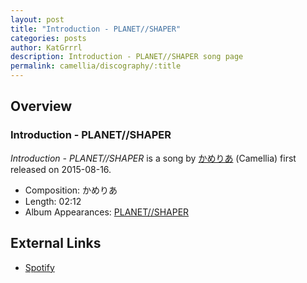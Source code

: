 ```yaml
---
layout: post
title: "Introduction - PLANET//SHAPER"
categories: posts
author: KatGrrrl
description: Introduction - PLANET//SHAPER song page
permalink: camellia/discography/:title
---
```


## Overview

### Introduction - PLANET//SHAPER

*Introduction - PLANET//SHAPER* is a song by [かめりあ](/camellia) (Camellia) first released on 2015-08-16.

* Composition: かめりあ
* Length: 02:12
* Album Appearances: [PLANET//SHAPER](<{% link postsInclude/_posts/camellia/albums/PLANET--SHAPER/2023-12-12-PLANET--SHAPER.md %}>)

## External Links

* [Spotify](https://open.spotify.com/track/2lnwSkgRDFtjvcaUpqePGA?si=bd1dc2bb9d024110)
